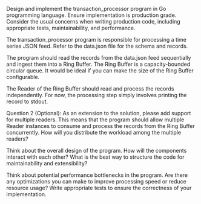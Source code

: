 Design and implement the transaction_processor program in Go programming language. Ensure implementation is production grade. Consider the usual concerns when writing production code, including appropriate tests, maintainability, and performance.

The transaction_processor program is responsible for processing a time series JSON feed. Refer to the data.json file for the schema and records.

The program should read the records from the data.json feed sequentially and ingest them into a Ring Buffer. The Ring Buffer is a capacity-bounded circular queue. It would be ideal if you can make the size of the Ring Buffer configurable.

The Reader of the Ring Buffer should read and process the records independently. For now, the processing step simply involves printing the record to stdout.

Question 2 (Optional):
As an extension to the solution, please add support for multiple readers. This means that the program should allow multiple Reader instances to consume and process the records from the Ring Buffer concurrently. How will you distribute the workload among the multiple readers?

Think about the overall design of the program. How will the components interact with each other? What is the best way to structure the code for maintainability and extensibility?

Think about potential performance bottlenecks in the program. Are there any optimizations you can make to improve processing speed or reduce resource usage?
Write appropriate tests to ensure the correctness of your implementation.
